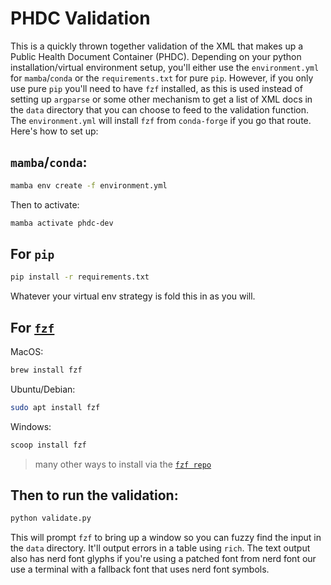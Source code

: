 # PHDC Validation

This is a quickly thrown together validation of the XML that makes up a Public Health Document Container (PHDC). Depending on your python installation/virtual environment setup, you'll either use the `environment.yml` for `mamba`/`conda` or the `requirements.txt` for pure `pip`. However, if you only use pure `pip` you'll need to have `fzf` installed, as this is used instead of setting up `argparse` or some other mechanism to get a list of XML docs in the `data` directory that you can choose to feed to the validation function. The `environment.yml` will install `fzf` from `conda-forge` if you go that route. Here's how to set up:

## `mamba`/`conda`:

```bash
mamba env create -f environment.yml
```

Then to activate:

```bash
mamba activate phdc-dev
```

## For `pip`

```bash
pip install -r requirements.txt
```

Whatever your virtual env strategy is fold this in as you will.

## For [`fzf`](https://github.com/junegunn/fzf)

MacOS:
```bash
brew install fzf
```

Ubuntu/Debian:
```bash
sudo apt install fzf
```

Windows:
```bash
scoop install fzf
```

> many other ways to install via the [`fzf repo`](https://github.com/junegunn/fzf)

## Then to run the validation:

```bash
python validate.py
```

This will prompt `fzf` to bring up a window so you can fuzzy find the input in the `data` directory. It'll output errors in a table using `rich`. The text output also has nerd font glyphs if you're using a patched font from nerd font our use a terminal with a fallback font that uses nerd font symbols.

